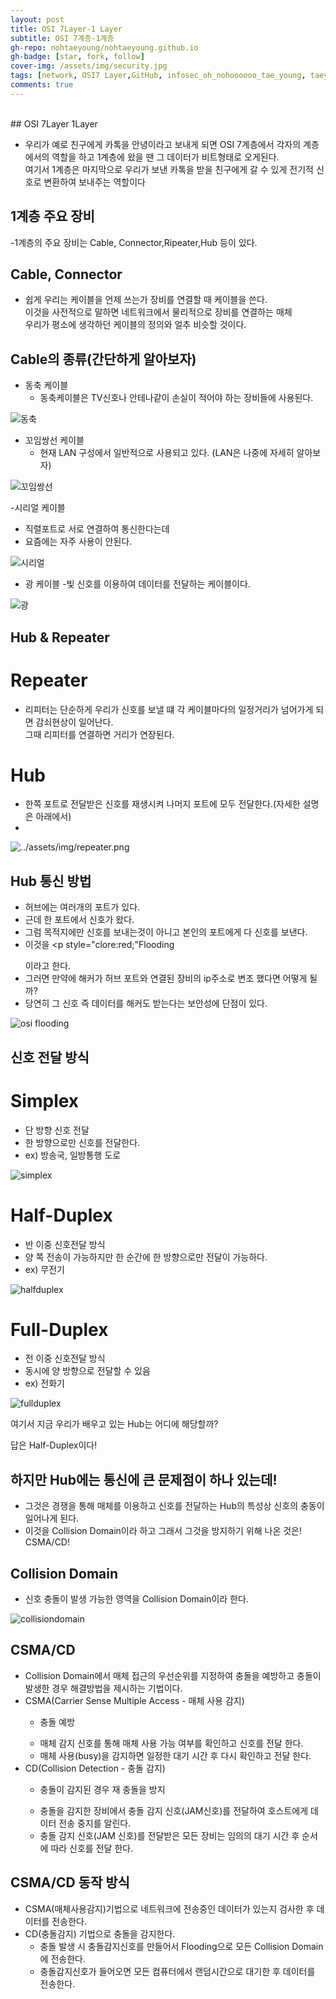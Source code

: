 ```yaml
---
layout: post
title: OSI 7Layer-1 Layer
subtitle: OSI 7계층-1계층
gh-repo: nohtaeyoung/nohtaeyoung.github.io
gh-badge: [star, fork, follow]
cover-img: /assets/img/security.jpg
tags: [network, OSI7 Layer,GitHub, infosec_oh_nohoooooo_tae_young, taeyoung noh]
comments: true
---
```



<br>
## OSI 7Layer 1Layer

- 우리가 예로 친구에게 카톡을 안녕이라고 보내게 되면 OSI 7계층에서 각자의 계층에서의 역할을 하고 1계층에 왔을 땐 그 데이터가 비트형태로 오게된다.<br> 
여기서 1계층은 마지막으로 우리가 보낸 카톡을 받을 친구에게 갈 수 있게 전기적 신호로 변환하여 보내주는 역할이다

## 1계층 주요 장비
-1계층의 주요 장비는 Cable, Connector,Ripeater,Hub 등이 있다.

## Cable, Connector
- 쉽게 우리는 케이블을 언제 쓰는가 장비를 연결할 때 케이블을 쓴다.<br>
  이것을 사전적으로 말하면 네트워크에서 물리적으로 장비를 연결하는 매체<br>
  우리가 평소에 생각하던 케이블의 정의와 얼추 비슷할 것이다.

## Cable의 종류(간단하게 알아보자)
- 동축 케이블
  - 동축케이블은 TV신호나 안테나같이 손실이 적어야 하는 장비들에 사용된다.

![동축](../assets/img/동축.png)

- 꼬임쌍선 케이블
  - 현재 LAN 구성에서 일반적으로 사용되고 있다. (LAN은 나중에 자세히 알아보자)

![꼬임쌍선](../assets/img/꼬임쌍선.png)

-시리얼 케이블
  - 직렬포트로 서로 연결하여 통신한다는데
  - 요즘에는 자주 사용이 안된다.

![시리얼](../assets/img/시리얼.png)

- 광 케이블
  -빛 신호를 이용하여 데이터를 전달하는 케이블이다.
  
![광](../assets/img/광.png)
  
## Hub & Repeater
  
# Repeater
- 리피터는 단순하게 우리가 신호를 보낼 떄 각 케이블마다의 일정거리가 넘어가게 되면 감쇠현상이 일어난다.<br>
  그때 리피터를 연결하면 거리가 연장된다.
    
# Hub
- 한쪽 포트로 전달받은 신호를 재생시켜 나머지 포트에 모두 전달한다.(자세한 설명은 아래에서)
- 
 <td><img alt="../assets/img/repeater.png" src="../assets/img/hub.png" /></td>

## Hub 통신 방법
- 허브에는 여러개의 포트가 있다.
- 근데 한 포트에서 신호가 왔다.
- 그럼 목적지에만 신호를 보내는것이 아니고 본인의 포트에게 다 신호를 보낸다.
- 이것을 <p style="clore:red;"Flooding</p> 이라고 한다.
- 그러면 만약에 해커가 허브 포트와 연결된 장비의 ip주소로 변조 했다면 어떻게 될까?
- 당연히 그 신호 즉 데이터를 해커도 받는다는 보안성에 단점이 있다.

![osi flooding](../assets/img/flooding.png)

## 신호 전달 방식
# Simplex
- 단 방향 신호 전달
- 한 방향으로만 신호를 전달한다.
- ex) 방송국, 일방통행 도로

![simplex](../assets/img/simplex.png)

# Half-Duplex
- 반 이중 신호전달 방식
- 양 쪽 전송이 가능하지만 한 순간에 한 방향으로만 전달이 가능하다.
- ex) 무전기

![halfduplex](../assets/img/halfduplex.png)

# Full-Duplex
- 전 이중 신호전달 방식
- 동시에 양 방향으로 전달할 수 있음
- ex) 전화기

![fullduplex](../assets/img/fullduplex.png)

여기서 지금 우리가 배우고 있는 Hub는 어디에 해당할까?

답은 Half-Duplex이다!

## 하지만 Hub에는 통신에 큰 문제점이 하나 있는데!
- 그것은 경쟁을 통해 매체를 이용하고 신호를 전달하는 Hub의 특성상 신호의 충동이 일어나게 된다.
- 이것을 Collision Domain이라 하고 그래서 그것을 방지하기 위해 나온 것은! CSMA/CD!

## Collision Domain
- <p style="clore:red;">신호 충돌이 발생 가능한 영역을 Collision Domain이라 한다.</P>

![collisiondomain](../assets/img/collisiondomain.png)

## CSMA/CD
- Collision Domain에서 매체 접근의 우선순위를 지정하여 충돌을 예방하고 충돌이 발생한 경우 해결방법을
제시하는 기법이다.
- CSMA(Carrier Sense Multiple Access - 매체 사용 감지)
  -  <p style="clore:red;">충돌 예방</p>
  -  매체 감지 신호를 통해 매체 사용 가능 여부를 확인하고 신호를 전달 한다.
  -  매체 사용(busy)을 감지하면 일정한 대기 시간 후 다시 확인하고 전달 한다.
- CD(Collision Detection - 충돌 감지)
  -  <p style="clore:red;">충돌이 감지된 경우 재 충돌을 방지</p>
  -  충돌을 감지한 장비에서 충돌 감지 신호(JAM신호)를 전달하여 호스트에게 데이터 전송 중지를 알린다.
  -  충돌 감지 신호(JAM 신호)를 전달받은 모든 장비는 임의의 대기 시간 후 순서에 따라 신호를 전달 한다.

##  CSMA/CD 동작 방식
- CSMA(매체사용감지)기법으로 네트워크에 전송중인 데이터가 있는지 검사한 후 데이터를 전송한다.
- CD(충돌감지) 기법으로 충돌을 감지한다.
  - 충돌 발생 시 충돌감지신호를 만들어서 Flooding으로 모든 Collision Domain에 전송한다.
  - 충돌감지신호가 들어오면 모든 컴퓨터에서 랜덤시간으로 대기한 후 데이터를 전송한다.
 
